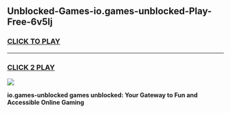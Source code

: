 
## Unblocked-Games-io.games-unblocked-Play-Free-6v5lj
<h3>
<a href="https://premium76.site?title=io.games-unblocked&ref=23A">CLICK TO PLAY</a></h3>
<hr>

<h3>
<a href="https://premium76.site?title=io.games-unblocked&ref=23A">CLICK 2 PLAY</a>
  
</h3>

<a href="https://premium76.site?title=io.games-unblocked&ref=23A"><img src="https://clearcache.store/games.png"></a>


**io.games-unblocked games unblocked: Your Gateway to Fun and Accessible Online Gaming**
